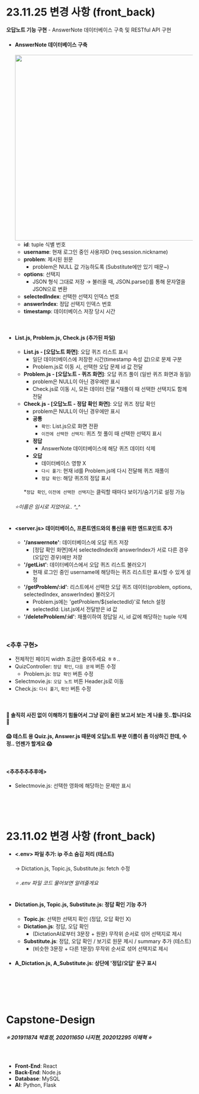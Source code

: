 # 23.11.25 변경 사항 (front_back)
**오답노트 기능 구현** - AnswerNote 데이터베이스 구축 및 RESTful API 구현
- #### AnswerNote 데이터베이스 구축
  <img src="https://github.com/na011109/Capstone-Design/assets/114457973/8b75d015-7af6-4129-b0c4-52d7d752659b.png" width="500" />
  
  - **id**: tuple 식별 번호
  - **username**: 현재 로그인 중인 사용자ID (req.session.nickname)
  - **problem**: 제시된 원문
    - problem은 NULL 값 가능하도록 (Substitute에만 있기 때문~)
  - **options**: 선택지
    - JSON 형식 그대로 저장 → 불러올 때, JSON.parse()를 통해 문자열을 JSON으로 변환
  - **selectedIndex**: 선택한 선택지 인덱스 번호
  - **answerIndex**: 정답 선택지 인덱스 번호
  - **timestamp**: 데이터베이스 저장 당시 시간

<br>

- #### List.js, Problem.js, Check.js (추가된 파일)
  - **List.js - [오답노트 화면]**: 오답 퀴즈 리스트 표시
    - 일단 데이터베이스에 저장한 시간(timestamp 속성 값)으로 문제 구분
    - Problem.js로 이동 시, 선택한 오답 문제 id 값 전달
  - **Problem.js - [오답노트 - 퀴즈 화면]**: 오답 퀴즈 풀이 (일반 퀴즈 화면과 동일)
    - problem은 NULL이 아닌 경우에만 표시
    - Check.js로 이동 시, 모든 데이터 전달
      *재풀이 때 선택한 선택지도 함께 전달
  - **Check.js - [오답노트 - 정답 확인 화면]**: 오답 퀴즈 정답 확인
    - problem은 NULL이 아닌 경우에만 표시
    - **공통**
      - `확인`: List.js으로 화면 전환
      - `이전에 선택한 선택지`: 퀴즈 첫 풀이 때 선택한 선택지 표시
    - **정답**
      - AnswerNote 데이터베이스에 해당 퀴즈 데이터 삭제
    - **오답**
      - 데이터베이스 영향 X
      - `다시 풀기`: 현재 id를 Problem.js에 다시 전달해 퀴즈 재풀이
      - `정답 확인`: 해당 퀴즈의 정답 표시
      <br>
    *`정답 확인`, `이전에 선택한 선택지`는 클릭할 때마다 보이기/숨기기로 설정 가능
  ###### ⭐이름은 임시로 지었어요.. ^_^
- #### <server.js> 데이터베이스, 프론트엔드와의 통신을 위한 엔드포인트 추가
  - **'/answernote'**: 데이터베이스에 오답 퀴즈 저장
    - [정답 확인 화면]에서 selectedIndex와 answerIndex가 서로 다른 경우(오답인 경우)에만 저장 
  - **'/getList'**: 데이터베이스에서 오답 퀴즈 리스트 불러오기
    - 현재 로그인 중인 username에 해당하는 퀴즈 리스트만 표시할 수 있게 설정
  - **'/getProblem/:id'**: 리스트에서 선택한 오답 퀴즈 데이터(problem, options, selectedIndex, answerIndex) 불러오기
    - Problem.js에는 'getProblem/${selectedId}'로 fetch 설정
    - selectedId: List.js에서 전달받은 id 값
  - **'/deleteProblem/:id'**: 재풀이하여 정답일 시, id 값에 해당하는 tuple 삭제

<br>

### <추후 구현>
- 전체적인 페이지 width 조금만 줄여주세요 ㅎㅎ..
- QuizController: `정답 확인`, `다음 문제` 버튼 수정
  - Problem.js: `정답 확인` 버튼 수정 
- Selectmovie.js: `오답 노트` 버튼 Header.js로 이동
- Check.js: `다시 풀기`, `확인` 버튼 수정

<br>

#### 🙏 솔직히 사진 없이 이해하기 힘들어서 그냥 같이 올린 보고서 보는 게 나을 듯..합니다요 🙏
#### 😱 테스트 용 Quiz.js, Answer.js 때문에 오답노트 부분 이름이 좀 이상하긴 한데, 수정.. 언젠가 할게요 😱

<br>

#### <추추추추추후에>
- Selectmovie.js: 선택한 영화에 해당하는 문제만 표시

<br>
<br>
<br>

# 23.11.02 변경 사항 (front_back)
  
- #### <.env> 파일 추가: ip 주소 숨김 처리 (테스트)
   &rightarrow; Dictation.js, Topic.js, Substitute.js: fetch 수정
  <br>
  
  ###### ⭐ .env 파일 코드 물어보면 알려줄게요 

- #### Dictation.js, Topic.js, Substitute.js: 정답 확인 기능 추가
  - **Topic.js**: 선택한 선택지 확인 (정답, 오답 확인 X)
  - **Dictation.js**: 정답, 오답 확인
    - (DictationAI로부터 3문장 + 원문) 무작위 순서로 섞어 선택지로 제시
  - **Substitute.js**: 정답, 오답 확인 / 보기로 원문 제시 / summary 추가 (테스트)
    - (비슷한 3문장 + 다른 1문장) 무작위 순서로 섞어 선택지로 제시
 
- #### A_Dictation.js, A_Substitute.js: 상단에 '정답/오답' 문구 표시

<br>


<br>
<br>
<br>

# Capstone-Design

##### ⭐ 201911874 박효정, 202011650 나지현, 202012295 이채혁 ⭐

<br>

- **Front-End**: React
- **Back-End**: Node.js
- **Database**: MySQL
- **AI**: Python, Flask


<br>



